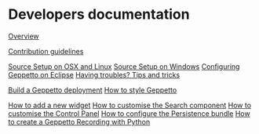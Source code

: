 Developers documentation
========================

[Overview](./overview.html)

[Contribution guidelines](./contributions.html)

[Source Setup on OSX and Linux](./osxlinuxsetup.html)
[Source Setup on Windows](./windowssetup.html)
[Configuring Geppetto on Eclipse](./eclipsesetup.html)
[Having troubles? Tips and tricks](./devtips.html)

[Build a Geppetto deployment](./build.html)
[How to style Geppetto](./style.html)

[How to add a new widget](./widgets.html)
[How to customise the Search component](./spotlightcustom.html)
[How to customise the Control Panel](./controlpanelcustom.html)
[How to configure the Persistence bundle](./persistence.html)
[How to create a Geppetto Recording with Python](./recordingandreplaying.html)

